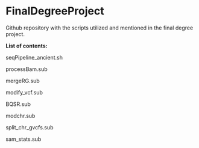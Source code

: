 # FinalDegreeProject
Github repository with the scripts utilized and mentioned in the final degree project.

**List of contents:**

seqPipeline_ancient.sh

processBam.sub

mergeRG.sub

modify_vcf.sub

BQSR.sub

modchr.sub

split_chr_gvcfs.sub

sam_stats.sub
